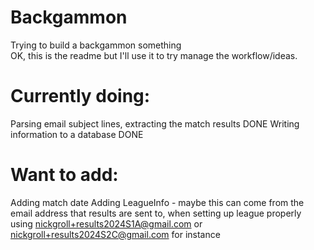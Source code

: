 # Backgammon
Trying to build a backgammon something <br>
OK, this is the readme but I'll use it to try manage the workflow/ideas.

# Currently doing:
Parsing email subject lines, extracting the match results DONE
Writing information to a database DONE

# Want to add:
Adding match date
Adding LeagueInfo - maybe this can come from the email address that results are sent to, when setting up league properly using nickgroll+results2024S1A@gmail.com or nickgroll+results2024S2C@gmail.com for instance
